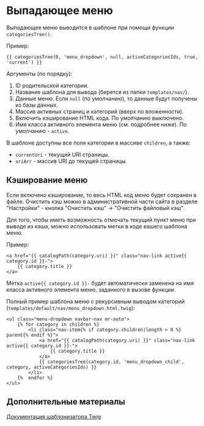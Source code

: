 Выпадающее меню
===============

Выпадающее меню выводится в шаблоне при помощи функции ``categoriesTree()``.

Пример:
~~~
{{ categoriesTree(0, 'menu_dropdown', null, activeCategoriesIds, true, 'current') }}
~~~

Аргументы (по порядку):
1. ID родительской категории.
2. Название шаблона для вывода (берется из папки ``templates/nav/``).
3. Данные меню. Если ``null`` (по умолчанию), то данные будут получены из базы данных.
4. Массив активных страниц и категорий (вверх по вложенности).
5. Включить кэширование HTML кода. По умолчанию выключено.
6. Имя класса активного элемента меню (см. подробнее ниже). По умолчанию - ``active``.

В шаблоне доступны все поля категории в массиве ``children``, а также:

- ``currentUri`` - текущий URI страницы.
- ``uriArr`` - массив URI до текущей страницы.

Кэширование меню
----------------

Если включено кэширование, то весь HTML код меню будет сохранен в файле. Очистить кэш можно в административной части сайта в разделе "Настройки" - кнопка "Очистить кэш" -> "Очистить файловый кэш".

Для того, чтобы иметь возможность отмечать текущий пункт меню при выводе из кэша, можно использовать метки в коде вашего шаблона меню.

Пример:
~~~
<a href="{{ catalogPath(category.uri) }}" class="nav-link active{{ category.id }}-">
    {{ category.title }}
</a>
~~~

Метка ``active{{ category.id }}-`` будет автоматически заменена на имя класса активного элемента меню, заданного в вызове функции.

Полный пример шаблона меню с рекурсивным выводом категорий (``templates/default/nav/menu_dropdown.html.twig``):
~~~
<ul class="menu-dropdown navbar-nav mr-auto">
    {% for category in children %}
        <li class="nav-item{% if category.children|length > 0 %} parent{% endif %}">
            <a href="{{ catalogPath(category.uri) }}" class="nav-link active{{ category.id }}-">
                {{ category.title }}
            </a>
            {{ categoriesTree(category.id, 'menu_dropdown_child', category, activeCategoriesIds) }}
        </li>
    {%  endfor %}
</ul>
~~~

Дополнительные материалы
------------------------

[Документация шаблонизатора Twig](https://twig.symfony.com/doc/2.x/)


